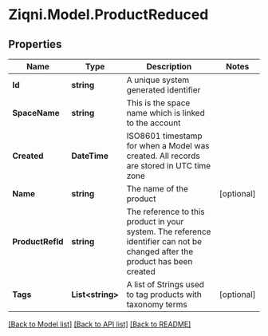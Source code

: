 
# Ziqni.Model.ProductReduced

## Properties

Name | Type | Description | Notes
------------ | ------------- | ------------- | -------------
**Id** | **string** | A unique system generated identifier | 
**SpaceName** | **string** | This is the space name which is linked to the account | 
**Created** | **DateTime** | ISO8601 timestamp for when a Model was created. All records are stored in UTC time zone | 
**Name** | **string** | The name of the product | [optional] 
**ProductRefId** | **string** | The reference to this product in your system. The reference identifier can not be changed after the product has been created | 
**Tags** | **List&lt;string&gt;** | A list of Strings used to tag products with taxonomy terms | [optional] 

[[Back to Model list]](../README.md#documentation-for-models)
[[Back to API list]](../README.md#documentation-for-api-endpoints)
[[Back to README]](../README.md)

